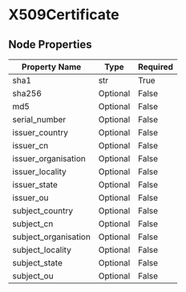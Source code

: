 
# X509Certificate

## Node Properties

| Property Name | Type | Required |
| ------------- | ---- | -------- |
| sha1 | str | True |
| sha256 | Optional | False |
| md5 | Optional | False |
| serial_number | Optional | False |
| issuer_country | Optional | False |
| issuer_cn | Optional | False |
| issuer_organisation | Optional | False |
| issuer_locality | Optional | False |
| issuer_state | Optional | False |
| issuer_ou | Optional | False |
| subject_country | Optional | False |
| subject_cn | Optional | False |
| subject_organisation | Optional | False |
| subject_locality | Optional | False |
| subject_state | Optional | False |
| subject_ou | Optional | False |



